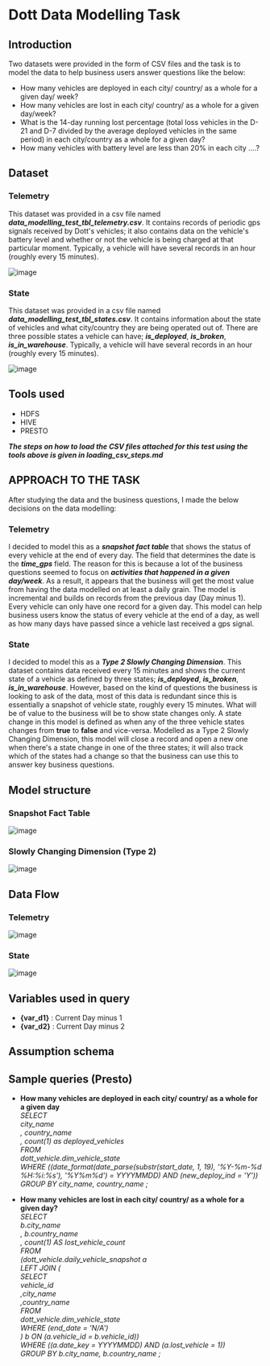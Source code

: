 # Dott Data Modelling Task
## Introduction
Two datasets were provided in the form of CSV files and the task is to model the data to help business users answer questions like the below:
- How many vehicles are deployed in each city/ country/ as a whole for a given day/ week?
- How many vehicles are lost in each city/ country/ as a whole for a given day/week?
- What is the 14-day running lost percentage (total loss vehicles in the D-21 and D-7 divided by the average deployed vehicles in the same period) in each city/country as a whole for a given day?
- How many vehicles with battery level are less than 20% in each city ….?

## Dataset
### Telemetry
This dataset was provided in a csv file named ***data_modelling_test_tbl_telemetry.csv***. It contains records of periodic gps signals received by Dott's vehicles; it also contains data on the vehicle's battery level and whether or not the vehicle is being charged at that particular moment. Typically, a vehicle will have several records in an hour (roughly every 15 minutes).

![image](https://user-images.githubusercontent.com/35803494/128660956-978f2b9a-bd33-4b56-b9a6-775962d1dc4e.png)

### State
This dataset was provided in a csv file named ***data_modelling_test_tbl_states.csv***. It contains information about the state of vehicles and what city/country they are being operated out of. There are three possible states a vehicle can have; ***is_deployed***, ***is_broken***, ***is_in_warehouse***. Typically, a vehicle will have several records in an hour (roughly every 15 minutes).

![image](https://user-images.githubusercontent.com/35803494/128661421-db15f2c3-1b98-4a1f-8082-cc370a802581.png)


## Tools used
- HDFS
- HIVE
- PRESTO
 
 ***The steps on how to load the CSV files attached for this test using the tools above is given in loading_csv_steps.md***
 
 ## APPROACH TO THE TASK
 After studying the data and the business questions, I made the below decisions on the data modelling:
 
 ### Telemetry
 I decided to model this as a ***snapshot fact table*** that shows the status of every vehicle at the end of every day. The field that determines the date is the ***time_gps*** field. The reason for this is because a lot of the business questions seemed to focus on ***activities that happened in a given day/week***. As a result, it appears that the business will get the most value from having the data modelled on at least a daily grain. The model is incremental and builds on records from the previous day (Day minus 1). Every vehicle can only have one record for a given day. This model can help business users know the status of every vehicle at the end of a day, as well as how many days have passed since a vehicle last received a gps signal.
 
 ### State
 I decided to model this as a ***Type 2 Slowly Changing Dimension***. This dataset contains data received every 15 minutes and shows the current state of a vehicle as defined by three states; ***is_deployed***, ***is_broken***, ***is_in_warehouse***. However, based on the kind of questions the business is looking to ask of the data, most of this data is redundant since this is essentially a snapshot of vehicle state, roughly every 15 minutes. What will be of value to the business will be to show state changes only. A state change in this model is defined as when any of the three vehicle states changes from **true** to **false** and vice-versa. Modelled as a Type 2 Slowly Changing Dimension, this model will close a record and open a new one when there's a state change in one of the three states; it will also track which of the states had a change so that the business can use this to answer key business questions.
 
 ## Model structure
 
 ### Snapshot Fact Table

 ![image](https://user-images.githubusercontent.com/35803494/128664983-ac6917a5-bfe1-49fa-a70a-b1055a806a7b.png)
 
 ### Slowly Changing Dimension (Type 2)
![image](https://user-images.githubusercontent.com/35803494/128672979-de817e75-a953-4621-a7c6-15a56dae1052.png)


 ## Data Flow 
 ### Telemetry
 
 ![image](https://user-images.githubusercontent.com/35803494/128679789-6eb2764c-4b9f-4e10-a9b8-4aea050a89a3.png)
 
 ### State
 
 ![image](https://user-images.githubusercontent.com/35803494/128680354-f7142f6d-23f1-4ff3-9c12-d8bacf772044.png)


 
 
 ## Variables used in query
 - **{var_d1}** : Current Day minus 1
 - **{var_d2}** : Current Day minus 2

## Assumption schema


 
 ## Sample queries (Presto)
 - **How many vehicles are deployed in each city/ country/ as a whole for a given day**    
 *SELECT*  
  *city_name*  
*, country_name*  
*, count(1) as deployed_vehicles*  
*FROM*  
  *dott_vehicle.dim_vehicle_state*  
*WHERE ((date_format(date_parse(substr(start_date, 1, 19), '%Y-%m-%d %H:%i:%s'), '%Y%m%d') = YYYYMMDD) AND (new_deploy_ind = 'Y'))*  
*GROUP BY city_name, country_name ;*  

- **How many vehicles are lost in each city/ country/ as a whole for a given day?**  
*SELECT*  
  *b.city_name*  
*, b.country_name*  
*, count(1) AS lost_vehicle_count*  
*FROM*  
  *(dott_vehicle.daily_vehicle_snapshot a*  
*LEFT JOIN (*  
   *SELECT*   
     *vehicle_id*  
     *,city_name*  
     *,country_name*    
   *FROM*  
     *dott_vehicle.dim_vehicle_state*  
   *WHERE (end_date = 'N/A')*  
*)  b ON (a.vehicle_id = b.vehicle_id))*  
*WHERE ((a.date_key = YYYYMMDD) AND (a.lost_vehicle = 1))*  
*GROUP BY b.city_name, b.country_name ;*  
